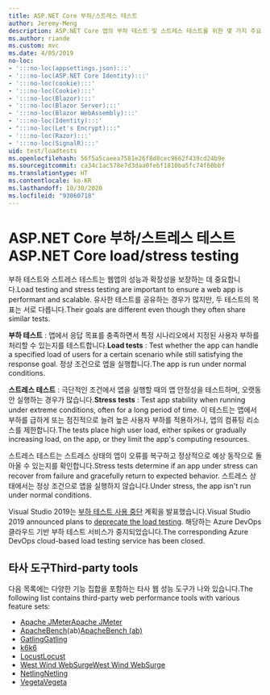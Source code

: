 ```yaml
---
title: ASP.NET Core 부하/스트레스 테스트
author: Jeremy-Meng
description: ASP.NET Core 앱의 부하 테스트 및 스트레스 테스트를 위한 몇 가지 주요 도구와 방법을 알아봅니다.
ms.author: riande
ms.custom: mvc
ms.date: 4/05/2019
no-loc:
- ':::no-loc(appsettings.json):::'
- ':::no-loc(ASP.NET Core Identity):::'
- ':::no-loc(cookie):::'
- ':::no-loc(Cookie):::'
- ':::no-loc(Blazor):::'
- ':::no-loc(Blazor Server):::'
- ':::no-loc(Blazor WebAssembly):::'
- ':::no-loc(Identity):::'
- ":::no-loc(Let's Encrypt):::"
- ':::no-loc(Razor):::'
- ':::no-loc(SignalR):::'
uid: test/loadtests
ms.openlocfilehash: 56f5a5caeea7581e26f8d8cec9662f439cd24b9e
ms.sourcegitcommit: ca34c1ac578e7d3daa0febf1810ba5fc74f60bbf
ms.translationtype: HT
ms.contentlocale: ko-KR
ms.lasthandoff: 10/30/2020
ms.locfileid: "93060718"
---
```

# <a name="aspnet-core-loadstress-testing"></a><span data-ttu-id="14fb1-103">ASP.NET Core 부하/스트레스 테스트</span><span class="sxs-lookup"><span data-stu-id="14fb1-103">ASP.NET Core load/stress testing</span></span>

<span data-ttu-id="14fb1-104">부하 테스트와 스트레스 테스트는 웹앱의 성능과 확장성을 보장하는 데 중요합니다.</span><span class="sxs-lookup"><span data-stu-id="14fb1-104">Load testing and stress testing are important to ensure a web app is performant and scalable.</span></span> <span data-ttu-id="14fb1-105">유사한 테스트를 공유하는 경우가 많지만, 두 테스트의 목표는 서로 다릅니다.</span><span class="sxs-lookup"><span data-stu-id="14fb1-105">Their goals are different even though they often share similar tests.</span></span>

<span data-ttu-id="14fb1-106">**부하 테스트** : 앱에서 응답 목표를 충족하면서 특정 시나리오에서 지정된 사용자 부하를 처리할 수 있는지를 테스트합니다.</span><span class="sxs-lookup"><span data-stu-id="14fb1-106">**Load tests** : Test whether the app can handle a specified load of users for a certain scenario while still satisfying the response goal.</span></span> <span data-ttu-id="14fb1-107">정상 조건으로 앱을 실행합니다.</span><span class="sxs-lookup"><span data-stu-id="14fb1-107">The app is run under normal conditions.</span></span>

<span data-ttu-id="14fb1-108">**스트레스 테스트** : 극단적인 조건에서 앱을 실행할 때의 앱 안정성을 테스트하며, 오랫동안 실행하는 경우가 많습니다.</span><span class="sxs-lookup"><span data-stu-id="14fb1-108">**Stress tests** : Test app stability when running under extreme conditions, often for a long period of time.</span></span> <span data-ttu-id="14fb1-109">이 테스트는 앱에서 부하를 급하게 또는 점진적으로 늘려 높은 사용자 부하를 적용하거나, 앱의 컴퓨팅 리소스를 제한합니다.</span><span class="sxs-lookup"><span data-stu-id="14fb1-109">The tests place high user load, either spikes or gradually increasing load, on the app, or they limit the app's computing resources.</span></span>

<span data-ttu-id="14fb1-110">스트레스 테스트는 스트레스 상태의 앱이 오류를 복구하고 정상적으로 예상 동작으로 돌아올 수 있는지를 확인합니다.</span><span class="sxs-lookup"><span data-stu-id="14fb1-110">Stress tests determine if an app under stress can recover from failure and gracefully return to expected behavior.</span></span> <span data-ttu-id="14fb1-111">스트레스 상태에서는 정상 조건으로 앱을 실행하지 않습니다.</span><span class="sxs-lookup"><span data-stu-id="14fb1-111">Under stress, the app isn't run under normal conditions.</span></span>

<span data-ttu-id="14fb1-112">Visual Studio 2019는 [부하 테스트 사용 중단](https://devblogs.microsoft.com/devops/cloud-based-load-testing-service-eol/) 계획을 발표했습니다.</span><span class="sxs-lookup"><span data-stu-id="14fb1-112">Visual Studio 2019 announced plans to [deprecate the load testing](https://devblogs.microsoft.com/devops/cloud-based-load-testing-service-eol/).</span></span> <span data-ttu-id="14fb1-113">해당하는 Azure DevOps 클라우드 기반 부하 테스트 서비스가 중지되었습니다.</span><span class="sxs-lookup"><span data-stu-id="14fb1-113">The corresponding Azure DevOps cloud-based load testing service has been closed.</span></span>

## <a name="third-party-tools"></a><span data-ttu-id="14fb1-114">타사 도구</span><span class="sxs-lookup"><span data-stu-id="14fb1-114">Third-party tools</span></span>

<span data-ttu-id="14fb1-115">다음 목록에는 다양한 기능 집합을 포함하는 타사 웹 성능 도구가 나와 있습니다.</span><span class="sxs-lookup"><span data-stu-id="14fb1-115">The following list contains third-party web performance tools with various feature sets:</span></span>

* [<span data-ttu-id="14fb1-116">Apache JMeter</span><span class="sxs-lookup"><span data-stu-id="14fb1-116">Apache JMeter</span></span>](https://jmeter.apache.org/)
* <span data-ttu-id="14fb1-117">[ApacheBench](https://httpd.apache.org/docs/2.4/programs/ab.html)(ab)</span><span class="sxs-lookup"><span data-stu-id="14fb1-117">[ApacheBench (ab)](https://httpd.apache.org/docs/2.4/programs/ab.html)</span></span>
* [<span data-ttu-id="14fb1-118">Gatling</span><span class="sxs-lookup"><span data-stu-id="14fb1-118">Gatling</span></span>](https://gatling.io/)
* [<span data-ttu-id="14fb1-119">k6</span><span class="sxs-lookup"><span data-stu-id="14fb1-119">k6</span></span>](https://k6.io)
* [<span data-ttu-id="14fb1-120">Locust</span><span class="sxs-lookup"><span data-stu-id="14fb1-120">Locust</span></span>](https://locust.io/)
* [<span data-ttu-id="14fb1-121">West Wind WebSurge</span><span class="sxs-lookup"><span data-stu-id="14fb1-121">West Wind WebSurge</span></span>](https://websurge.west-wind.com/)
* [<span data-ttu-id="14fb1-122">Netling</span><span class="sxs-lookup"><span data-stu-id="14fb1-122">Netling</span></span>](https://github.com/hallatore/Netling)
* [<span data-ttu-id="14fb1-123">Vegeta</span><span class="sxs-lookup"><span data-stu-id="14fb1-123">Vegeta</span></span>](https://github.com/tsenart/vegeta)